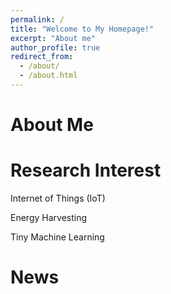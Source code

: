 ```yaml
---
permalink: /
title: "Welcome to My Homepage!"
excerpt: "About me"
author_profile: true
redirect_from: 
  - /about/
  - /about.html
---
```

 
  
   




About Me
======
 
 
 
Research Interest
======
Internet of Things (IoT)

Energy Harvesting

Tiny Machine Learning



News
======

